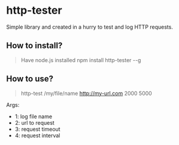 # http-tester

Simple library and created in a hurry to test and log HTTP requests.

## How to install?
> Have node.js installed
> npm install http-tester --g

## How to use?
> http-test /my/file/name http://my-url.com 2000 5000

Args: 
* 1: log file name
* 2: url to request
* 3: request timeout
* 4: request interval
